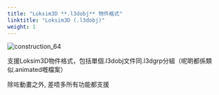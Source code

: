 ```yaml
---
title: "Loksim3D **.l3dobj** 物件格式"
linktitle: "Loksim3D (.l3dobj)"
weight: 1
---
```


![construction_64](/images/construction_64.png)

支援Loksim3D物件格式，包括單個.l3dobj文件同.l3dgrp分組（呢啲都係類似.animated嘅檔案）

除咗動畫之外, 差唔多所有功能都支援